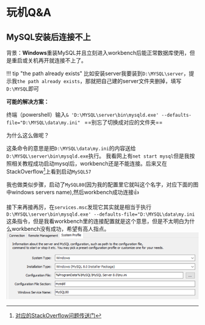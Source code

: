 # 玩机Q&A
## MySQL安装后连接不上

背景：**Windows**重装MySQL并且立刻进入workbench后能正常数据库使用，但是重启或关机再开就连接不上了。

!!! tip "the path already exists"
    比如安装server我要装到`D:\MYSQL\server`，提示我`the path already exists`，那就把自己建的server文件夹删掉，填写`D:\MYSQL`即可

**可能的解决方案：**

终端（powershell）输入`& 'D:\MYSQL\server\bin\mysqld.exe' --defaults-file="D:\MYSQL\data\my.ini" `   ==别忘了切换成对应的文件夹==

为什么这么做呢？

这条命令的意思是把`D:\MYSQL\data\my.ini`的内容送给`D:\MYSQL\server\bin\mysqld.exe`执行。
我看网上有`net start mysql`但是我按照相关教程成功启动mysql后，workbench还是不能连接。后来又在StackOverflow[^1]上看到启动`MySQL57` 

我也做类似步骤，启动了`MySQL80`(因为我的配置里它就叫这个名字，对应下面的图中windows servers name),然后workbench成功连接👍

接下来再接再厉，在`services.msc`发现它其实就是相当于执行`D:\MYSQL\server\bin\mysqld.exe' --defaults-file="D:\MYSQL\data\my.ini`这条指令，但是我看workbench里的连接配置就是这个意思，但是不太明白为什么workbench没有成功，希望有高人指点。
![workbench](../image/sqlconfig.png)

   
[^1]: [对应的StackOverflow问题传送门](https://stackoverflow.com/a/37612256/21587403)